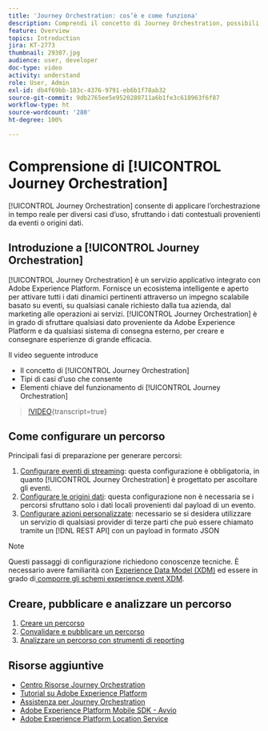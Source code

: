 ```yaml
---
title: 'Journey Orchestration: cos’è e come funziona'
description: Comprendi il concetto di Journey Orchestration, possibili casi d’uso e gli elementi chiave del suo funzionamento.
feature: Overview
topics: Introduction
jira: KT-2773
thumbnail: 29307.jpg
audience: user, developer
doc-type: video
activity: understand
role: User, Admin
exl-id: db4f69bb-183c-4376-9791-eb6b1f78ab32
source-git-commit: 9db2765ee5e9520280711a6b1fe3c618963f6f87
workflow-type: ht
source-wordcount: '280'
ht-degree: 100%

---
```


# Comprensione di [!UICONTROL Journey Orchestration]

[!UICONTROL Journey Orchestration] consente di applicare l’orchestrazione in tempo reale per diversi casi d’uso, sfruttando i dati contestuali provenienti da eventi o origini dati.

## Introduzione a [!UICONTROL Journey Orchestration]

[!UICONTROL Journey Orchestration] è un servizio applicativo integrato con Adobe Experience Platform. Fornisce un ecosistema intelligente e aperto per attivare tutti i dati dinamici pertinenti attraverso un impegno scalabile basato su eventi, su qualsiasi canale richiesto dalla tua azienda, dal marketing alle operazioni ai servizi. [!UICONTROL Journey Orchestration] è in grado di sfruttare qualsiasi dato proveniente da Adobe Experience Platform e da qualsiasi sistema di consegna esterno, per creare e consegnare esperienze di grande efficacia.

Il video seguente introduce

* Il concetto di [!UICONTROL Journey Orchestration]
* Tipi di casi d’uso che consente
* Elementi chiave del funzionamento di [!UICONTROL Journey Orchestration]

>[!VIDEO](https://video.tv.adobe.com/v/29307?learn=on){transcript=true}

## Come configurare un percorso

Principali fasi di preparazione per generare percorsi:

1. [Configurare eventi di streaming](/help/configuring-journey-orchestration/configure-streaming-events.md): questa configurazione è obbligatoria, in quanto [!UICONTROL Journey Orchestration] è progettato per ascoltare gli eventi.
1. [Configurare le origini dati](/help/configuring-journey-orchestration/configure-data-sources.md): questa configurazione non è necessaria se i percorsi sfruttano solo i dati locali provenienti dal payload di un evento.
1. [Configurare azioni personalizzate](/help/configuring-journey-orchestration/configure-actions.md): necessario se si desidera utilizzare un servizio di qualsiasi provider di terze parti che può essere chiamato tramite un [!DNL REST API] con un payload in formato JSON

>[!NOTE]
>
>Questi passaggi di configurazione richiedono conoscenze tecniche. È necessario avere familiarità con [Experience Data Model (XDM)](https://experienceleague.adobe.com/docs/platform-learn/tutorials/schemas/schemas-and-experience-data-model.html?lang=it) ed essere in grado di[ comporre gli schemi experience event XDM](https://experienceleague.adobe.com/docs/platform-learn/tutorials/schemas/create-schemas.html?lang=it).

## Creare, pubblicare e analizzare un percorso

1. [Creare un percorso](/help/building-a-journey/creating-a-journey.md)
1. [Convalidare e pubblicare un percorso](/help/validate-and-publish-a-journey.md)
1. [Analizzare un percorso con strumenti di reporting](/help/analyze-a-journey-via-reporting-tools.md)

## Risorse aggiuntive

* [Centro Risorse Journey Orchestration](https://experienceleague.adobe.com/docs/journeys/using/journey-orchestration-home.html?lang=it)
* [Tutorial su Adobe Experience Platform](https://experienceleague.adobe.com/docs/platform-learn/tutorials/overview.html?lang=it)
* [Assistenza per Journey Orchestration](/help/understanding-journey-orchestration.md)
* [Adobe Experience Platform Mobile SDK - Avvio](https://experienceleague.adobe.com/docs/platform-learn/data-collection/mobile-sdk/overview.html?lang=it)
* [Adobe Experience Platform Location Service](https://experienceleague.adobe.com/docs/places/using/home.html?lang=it)
